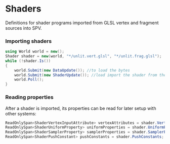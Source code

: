 # Shaders
Definitions for shader programs imported from GLSL vertex and fragment sources into SPV.

### Importing shaders
```cs
using World world = new();
Shader shader = new(world, "*/unlit.vert.glsl", "*/unlit.frag.glsl");
while (!shader.Is())
{
    world.Submit(new DataUpdate()); //to load the bytes
    world.Submit(new ShaderUpdate()); //load import the shader from the bytes
    world.Poll();
}
```

### Reading properties
After a shader is imported, its properties can be read for later setup with other systems:
```cs
ReadOnlySpan<ShaderVertexInputAttribute> vertexAttributes = shader.VertexAttributes;
ReadOnlySpan<ShaderUniformProperty> uniformProperties = shader.UniformProperties;
ReadOnlySpan<ShaderSamplerProperty> samplerProperties = shader.SamplerProperties;
ReadOnlySpan<ShaderPushConstant> pushConstants = shader.PushConstants;
```